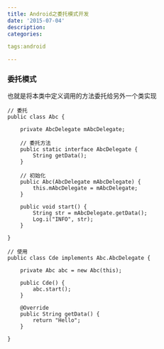 ```yaml
---
title: Android之委托模式开发
date: '2015-07-04'
description:
categories:

tags:android

---
```


>

### 委托模式

>

也就是将本类中定义调用的方法委托给另外一个类实现

>

	// 委托
	public class Abc {

		private AbcDelegate mAbcDelegate;
	
		// 委托方法
		public static interface AbcDelegate {
			String getData();
		}

		// 初始化
		public Abc(AbcDelegate mAbcDelegate) {
			this.mAbcDelegate = mAbcDelegate;
		}

		public void start() {
			String str = mAbcDelegate.getData();
			Log.i("INFO", str);
		}

	}
	
	// 使用
	public class Cde implements Abc.AbcDelegate {

		private Abc abc = new Abc(this);

		public Cde() {
			abc.start();
		}

		@Override
		public String getData() {
			return "Hello";
		}

	}

